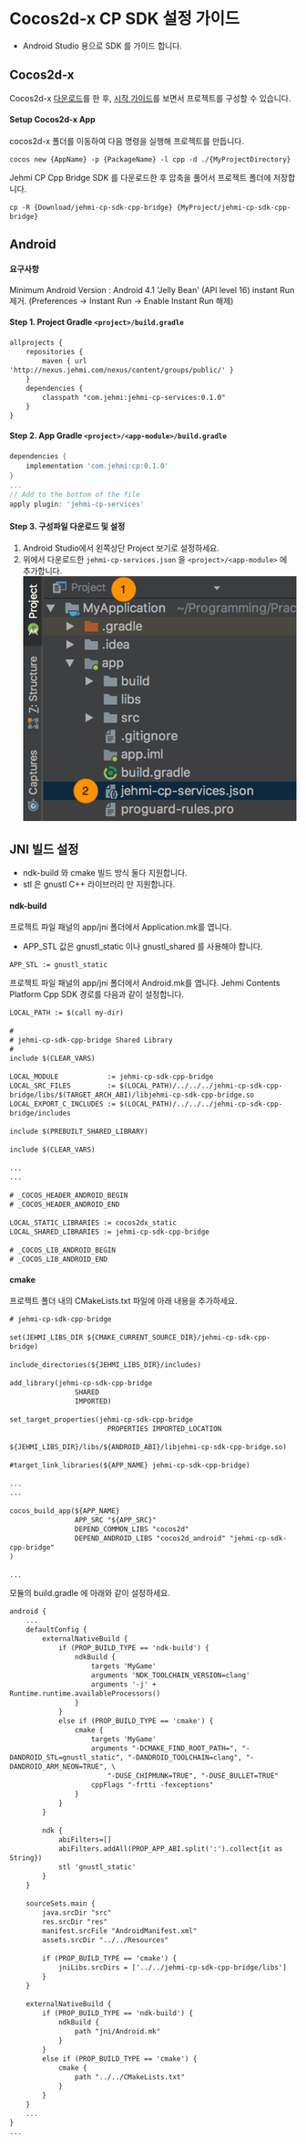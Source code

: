 # Cocos2d-x CP SDK 설정 가이드
* Android Studio 용으로 SDK 를 가이드 합니다.

## Cocos2d-x
Cocos2d-x [다운로드](http://www.cocos2d-x.org/download/version#Cocos2d-x)를 한 후, [시작 가이드](http://cocos2d-x.org/docs/cocos2d-x/en/editors_and_tools/cocosCLTool.html)를 보면서 프로젝트를 구성할 수 있습니다.

#### Setup Cocos2d-x App
cocos2d-x 폴더를 이동하여 다음 명령을 실행해 프로젝트를 만듭니다.

```
cocos new {AppName} -p {PackageName} -l cpp -d ./{MyProjectDirectory}
```

Jehmi CP Cpp Bridge SDK 를 다운로드한 후 압축을 풀어서 프로젝트 폴더에 저장합니다.
```
cp -R {Download/jehmi-cp-sdk-cpp-bridge} {MyProject/jehmi-cp-sdk-cpp-bridge}
```


## Android

#### 요구사항
Minimum Android Version : Android 4.1 'Jelly Bean' (API level 16)
instant Run 제거. (Preferences -> Instant Run -> Enable Instant Run 해제)


#### Step 1. Project Gradle `<project>/build.gradle` 
```
allprojects {
    repositories {
        maven { url 'http://nexus.jehmi.com/nexus/content/groups/public/' }
    }
    dependencies {
        classpath "com.jehmi:jehmi-cp-services:0.1.0"
    }
}
```

#### Step 2. App Gradle `<project>/<app-module>/build.gradle`
```gradle
dependencies {
    implementation 'com.jehmi:cp:0.1.0'
}
...
// Add to the bottom of the file
apply plugin: 'jehmi-cp-services'
```

#### Step 3. 구성파일 다운로드 및 설정
1. Android Studio에서 왼쪽상단 Project 보기로 설정하세요.
2. 위에서 다운로드한 `jehmi-cp-services.json` 을 `<project>/<app-module>` 에 추가합니다. 
![step3](../images/plugin_json_location_guide.png)


## JNI 빌드 설정
* ndk-build 와 cmake 빌드 방식 둘다 지원합니다.
* stl 은 gnustl C++ 라이브러리 만 지원합니다.

#### ndk-build
프로젝트 파일 패널의 app/jni 폴더에서 Application.mk를 엽니다.
* APP_STL 값은 gnustl_static 이나 gnustl_shared 를 사용해야 합니다.
```
APP_STL := gnustl_static
```

프로젝트 파일 패널의 app/jni 폴더에서 Android.mk를 엽니다. Jehmi Contents Platform Cpp SDK 경로를 다음과 같이 설정합니다.
```
LOCAL_PATH := $(call my-dir)
 
#
# jehmi-cp-sdk-cpp-bridge Shared Library
#
include $(CLEAR_VARS)
 
LOCAL_MODULE            := jehmi-cp-sdk-cpp-bridge
LOCAL_SRC_FILES         := $(LOCAL_PATH)/../../../jehmi-cp-sdk-cpp-bridge/libs/$(TARGET_ARCH_ABI)/libjehmi-cp-sdk-cpp-bridge.so
LOCAL_EXPORT_C_INCLUDES := $(LOCAL_PATH)/../../../jehmi-cp-sdk-cpp-bridge/includes
 
include $(PREBUILT_SHARED_LIBRARY)
 
include $(CLEAR_VARS)
 
...
...
 
# _COCOS_HEADER_ANDROID_BEGIN
# _COCOS_HEADER_ANDROID_END
 
LOCAL_STATIC_LIBRARIES := cocos2dx_static
LOCAL_SHARED_LIBRARIES := jehmi-cp-sdk-cpp-bridge
 
# _COCOS_LIB_ANDROID_BEGIN
# _COCOS_LIB_ANDROID_END
```

#### cmake
프로젝트 폴더 내의  CMakeLists.txt 파일에 아래 내용을 추가하세요.
```
# jehmi-cp-sdk-cpp-bridge

set(JEHMI_LIBS_DIR ${CMAKE_CURRENT_SOURCE_DIR}/jehmi-cp-sdk-cpp-bridge)

include_directories(${JEHMI_LIBS_DIR}/includes)

add_library(jehmi-cp-sdk-cpp-bridge
                SHARED
                IMPORTED)

set_target_properties(jehmi-cp-sdk-cpp-bridge
                        PROPERTIES IMPORTED_LOCATION
                        ${JEHMI_LIBS_DIR}/libs/${ANDROID_ABI}/libjehmi-cp-sdk-cpp-bridge.so)

#target_link_libraries(${APP_NAME} jehmi-cp-sdk-cpp-bridge)

...
...

cocos_build_app(${APP_NAME}
                APP_SRC "${APP_SRC}"
                DEPEND_COMMON_LIBS "cocos2d"
                DEPEND_ANDROID_LIBS "cocos2d_android" "jehmi-cp-sdk-cpp-bridge"
)

...
```

모듈의 build.gradle 에 아래와 같이 설정하세요.
```
android {
    ...
    defaultConfig {
        externalNativeBuild {
            if (PROP_BUILD_TYPE == 'ndk-build') {
                ndkBuild {
                    targets 'MyGame'
                    arguments 'NDK_TOOLCHAIN_VERSION=clang'
                    arguments '-j' + Runtime.runtime.availableProcessors()
                }
            }
            else if (PROP_BUILD_TYPE == 'cmake') {
                cmake {
                    targets 'MyGame'
                    arguments "-DCMAKE_FIND_ROOT_PATH=", "-DANDROID_STL=gnustl_static", "-DANDROID_TOOLCHAIN=clang", "-DANDROID_ARM_NEON=TRUE", \
                        "-DUSE_CHIPMUNK=TRUE", "-DUSE_BULLET=TRUE"
                    cppFlags "-frtti -fexceptions"
                }
            }
        }

        ndk {
            abiFilters=[]
            abiFilters.addAll(PROP_APP_ABI.split(':').collect{it as String})
            stl 'gnustl_static'
        }
    }

    sourceSets.main {
        java.srcDir "src"
        res.srcDir "res"
        manifest.srcFile "AndroidManifest.xml"
        assets.srcDir "../../Resources"

        if (PROP_BUILD_TYPE == 'cmake') {
            jniLibs.srcDirs = ['../../jehmi-cp-sdk-cpp-bridge/libs']
        }
    }

    externalNativeBuild {
        if (PROP_BUILD_TYPE == 'ndk-build') {
            ndkBuild {
                path "jni/Android.mk"
            }
        }
        else if (PROP_BUILD_TYPE == 'cmake') {
            cmake {
                path "../../CMakeLists.txt"
            }
        }
    }
    ...
}
...
```
